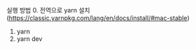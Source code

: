 실행 방법 0. 전역으로 yarn 설치 (https://classic.yarnpkg.com/lang/en/docs/install/#mac-stable)

1. yarn
2. yarn dev
